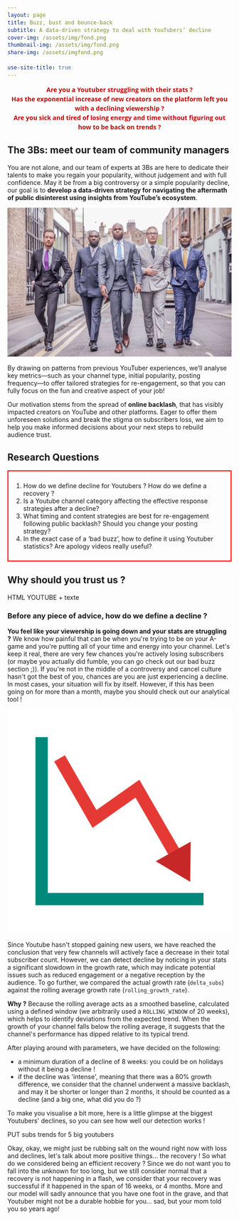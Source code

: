 ```yaml
---
layout: page
title: Buzz, bust and bounce-back
subtitle: A data-driven strategy to deal with YouTubers’ decline
cover-img: /assets/img/fond.png
thumbnail-img: /assets/img/fond.png
share-img: /assets/imgfond.png

use-site-title: true
---
```


<p style="font-size: 1em; font-family: 'Open Sans', serif; color: #bf0906; line-height: 1.5; text-align: center; font-weight: bold;">
  Are you a Youtuber struggling with their stats ? <br>
  Has the exponential increase of new creators on the platform left you with a declining viewership ? <br>
  Are you sick and tired of losing energy and time without figuring out how to be back on trends ? <br>
</p>

## The 3Bs: meet our team of community managers

You are not alone, and our team of experts at 3Bs are here to dedicate their talents to make you regain your popularity, without judgement and with full confidence. May it be from a big controversy or a simple popularity decline, our goal is to <b>develop a data-driven strategy for navigating the aftermath of public disinterest using insights from YouTube’s ecosystem</b>. 

![](/assets/img/suit.jpg)

By drawing on patterns from previous YouTuber experiences, we’ll analyse key metrics—such as your channel type, initial popularity, posting frequency—to offer tailored strategies for re-engagement, so that you can fully focus on the fun and creative aspect of your job! 

Our motivation stems from the spread of <b>online backlash</b>, that has visibly impacted creators on YouTube and other platforms. Eager to offer them unforeseen solutions and break the stigma on subscribers loss, we aim to help you make informed decisions about your next steps to rebuild audience trust.


## Research Questions

<div style="border: 2px solid red; padding: 10px; display: inline-block;">
  <ol>
    <li> How do we define decline for Youtubers ? How do we define a recovery ?</li>
    <li> Is a Youtube channel category affecting the effective response strategies after a decline?</li>
    <li> What timing and content strategies are best for re-engagement following public backlash? Should you change your posting strategy?</li>
    <li> In the exact case of a ‘bad buzz’, how to define it using Youtuber statistics? Are apology videos really useful?</li>
  </ol>
</div>

## Why should you trust us ? 



HTML YOUTUBE + texte



















### Before any piece of advice, how do we define a decline ?

**You feel like your viewership is going down and your stats are struggling ?** We know how painful that can be when you're trying to be on your A-game and you're putting all of your time and energy into your channel. 
Let's keep it real, there are very few chances you're actively losing subscribers (or maybe you actually did fumble, you can go check out our bad buzz section ;)). If you're not in the middle of a controversy and cancel culture hasn't got the best of you, chances are you are just experiencing a decline. In most cases, your situation will fix by itself. However, if this has been going on for more than a month, maybe you should check out our analytical tool ! 

![](/assets/img/arrow.png)

Since Youtube hasn't stopped gaining new users, we have reached the conclusion that very few channels will actively face a decrease in their total subscriber count. However, we can detect decline by noticing in your stats a significant slowdown in the growth rate, which may indicate potential issues such as reduced engagement or a negative reception by the audience. To go further, we compared the actual growth rate (`delta_subs`) against the rolling average growth rate (`rolling_growth_rate`). 

**Why ?** Because the rolling average acts as a smoothed baseline, calculated using a defined window (we arbitrarily used a `ROLLING_WINDOW` of 20 weeks), which helps to identify deviations from the expected trend. When the growth of your channel falls below the rolling average, it suggests that the channel's performance has dipped relative to its typical trend. 

After playing around with parameters, we have decided on the following: 
- a minimum duration of a decline of 8 weeks: you could be on holidays without it being a decline ! 
- if the decline was 'intense', meaning that there was a 80% growth difference, we consider that the channel underwent a massive backlash, and may it be shorter or longer than 2 months, it should be counted as a decline (and a big one, what did you do ?)

To make you visualise a bit more, here is a little glimpse at the biggest Youtubers' declines, so you can see how well our detection works ! 














PUT subs trends for 5 big youtubers

Okay, okay, we might just be rubbing salt on the wound right now with loss and declines, let's talk about more positive things... the recovery ! So what do we considered being an efficient recovery ? Since we do not want you to fall into the unknown for too long, but we still consider normal that a recovery is not happening in a flash, we consider that your recovery was successful if it happened in the span of 16 weeks, or 4 months. More and our model will sadly announce that you have one foot in the grave, and that Youtuber might not be a durable hobbie for you... sad, but your mom told you so years ago! 




